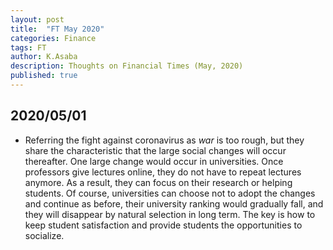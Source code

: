 ```yaml
---
layout: post
title:  "FT May 2020"
categories: Finance
tags: FT
author: K.Asaba
description: Thoughts on Financial Times (May, 2020)
published: true
---
```


## 2020/05/01
- Referring the fight against coronavirus as *war* is too rough, but they share the characteristic that the large social changes will occur thereafter. One large change would occur in universities. Once professors give lectures online, they do not have to repeat lectures anymore. As a result, they can focus on their research or helping students. Of course, universities can choose not to adopt the changes and continue as before, their university ranking would gradually fall, and they will disappear by natural selection in long term. The key is how to keep student satisfaction and provide students the opportunities to socialize.
